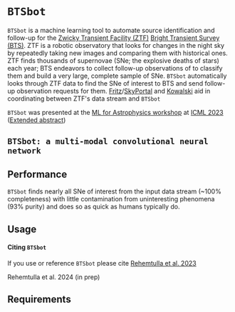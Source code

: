 # `BTSbot`

`BTSbot` is a machine learning tool to automate source identification and follow-up for the [Zwicky Transient Facility (ZTF)](https://www.ztf.caltech.edu) [Bright Transient Survey (BTS)](https://sites.astro.caltech.edu/ztf/bts/bts.php). ZTF is a robotic observatory that looks for changes in the night sky by repeatedly taking new images and comparing them with historical ones. ZTF finds thousands of supernovae (SNe; the explosive deaths of stars) each year; BTS endeavors to collect follow-up observations of to classify them and build a very large, complete sample of SNe. `BTSbot` automatically looks through ZTF data to find the SNe of interest to BTS and send follow-up observation requests for them. [Fritz](https://github.com/fritz-marshal/fritz)/[SkyPortal](https://github.com/skyportal/skyportal) and [Kowalski](https://github.com/skyportal/kowalski) aid in coordinating between ZTF's data stream and `BTSbot`

`BTSbot` was presented at the [ML for Astrophysics workshop](https://ml4astro.github.io/icml2023/) at [ICML 2023](https://icml.cc/Conferences/2023) ([Extended abstract](https://arxiv.org/abs/2307.07618))



## `BTSbot: a multi-modal convolutional neural network`



## Performance

`BTSbot` finds nearly all SNe of interest from the input data stream (~100% completeness) with little contamination from uninteresting phenomena (93% purity) and does so as quick as humans typically do.



## Usage



#### Citing `BTSbot`

If you use or reference `BTSbot` please cite [Rehemtulla et al. 2023](https://arxiv.org/abs/2307.07618)

Rehemtulla et al. 2024 (in prep)



## Requirements

